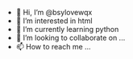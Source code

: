 - 👋 Hi, I’m @bsylovewqx
- 👀 I’m interested in html
- 🌱 I’m currently learning python
- 💞️ I’m looking to collaborate on ...
- 📫 How to reach me ...

<!---
bsylovezyx/bsylovezyx is a ✨ special ✨ repository because its `README.md` (this file) appears on your GitHub profile.
You can click the Preview link to take a look at your changes.
--->
